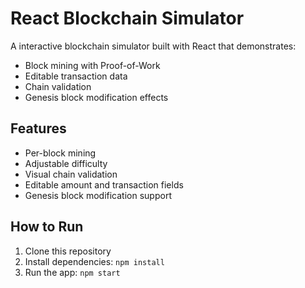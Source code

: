 # React Blockchain Simulator

A interactive blockchain simulator built with React that demonstrates:
- Block mining with Proof-of-Work
- Editable transaction data
- Chain validation
- Genesis block modification effects

## Features
- Per-block mining
- Adjustable difficulty
- Visual chain validation
- Editable amount and transaction fields
- Genesis block modification support

## How to Run
1. Clone this repository
2. Install dependencies: `npm install`
3. Run the app: `npm start`